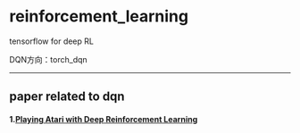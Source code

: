 # reinforcement_learning
tensorflow for deep RL

DQN方向：torch_dqn
___
## paper related to dqn
#### 1.[Playing Atari with Deep Reinforcement Learning](https://arxiv.org/abs/1312.5602)
